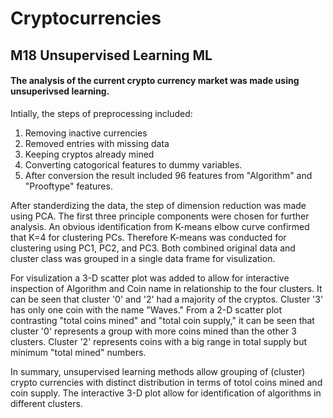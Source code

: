 # Cryptocurrencies

## M18 Unsupervised Learning ML

#### The analysis of the current crypto currency market was made using unsuperivsed learning.

Intially, the steps of preprocessing included:
1) Removing inactive currencies
2) Removed entries with missing data
3) Keeping cryptos already mined
4) Converting catogorical features to dummy variables. 
5) After conversion the result included 96 features from "Algorithm" and "Prooftype" features.

After standerdizing the data, the step of dimension reduction was made using PCA.  The first three principle components were chosen for further analysis. An obvious identification from K-means elbow curve confirmed that K=4 for clustering PCs. Therefore K-means was conducted for clustering using PC1, PC2, and PC3.  Both combined original data and cluster class was grouped in a single data frame for visulization.

For visulization a 3-D scatter plot was added to allow for interactive inspection of Algorithm and Coin name in relationship to the four clusters.
It can be seen that cluster '0' and '2' had a majority of the cryptos. 
Cluster '3' has only one coin with the name "Waves."
From a 2-D scatter plot contrasting "total coins mined" and "total coin supply," it can be seen that cluster '0' represents a group with more coins mined than the other 3 clusters. 
Cluster '2' represents coins with a big range in total supply but minimum "total mined" numbers.

In summary, unsupervised learning methods allow grouping of (cluster) crypto currencies with distinct distribution in terms of totol coins mined and coin supply. 
The interactive 3-D plot allow for identification of algorithms in different clusters.
